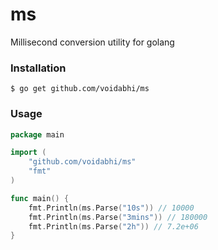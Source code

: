 # ms
Millisecond conversion utility for golang

### Installation

```
$ go get github.com/voidabhi/ms
```

### Usage

```go
package main

import (
    "github.com/voidabhi/ms"
    "fmt"
)

func main() {
    fmt.Println(ms.Parse("10s")) // 10000
    fmt.Println(ms.Parse("3mins")) // 180000
    fmt.Println(ms.Parse("2h")) // 7.2e+06
}
```

